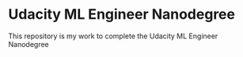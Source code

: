 # Udacity ML Engineer Nanodegree
This repository is my work to complete the Udacity ML Engineer Nanodegree
